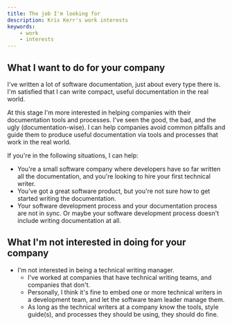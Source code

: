 ```yaml
---
title: The job I'm looking for
description: Kris Kerr's work interests
keywords:
    - work
    - interests
---
```


## What I want to do for your company

I've written a lot of software documentation, just about every type there is. I'm satisfied that I can write compact, useful documentation in the real world.

At this stage I'm more interested in helping companies with their documentation tools and processes. I've seen the good, the bad, and the ugly (documentation-wise). I can help companies avoid common pitfalls and guide them to produce useful documentation via tools and processes that work in the real world.

If you're in the following situations, I can help:
- You're a small software company where developers have so far written all the documentation, and you're looking to hire your first technical writer.
- You've got a great software product, but you're not sure how to get started writing the documentation.
- Your software development process and your documentation process are not in sync. Or maybe your software development process doesn't include writing documentation at all.

## What I'm not interested in doing for your company

- I'm not interested in being a technical writing manager.
    - I've worked at companies that have technical writing teams, and companies that don't.
    - Personally, I think it's fine to embed one or more technical writers in a development team, and let the software team leader manage them.
    - As long as the technical writers at a company know the tools, style guide(s), and processes they should be using, they should do fine.